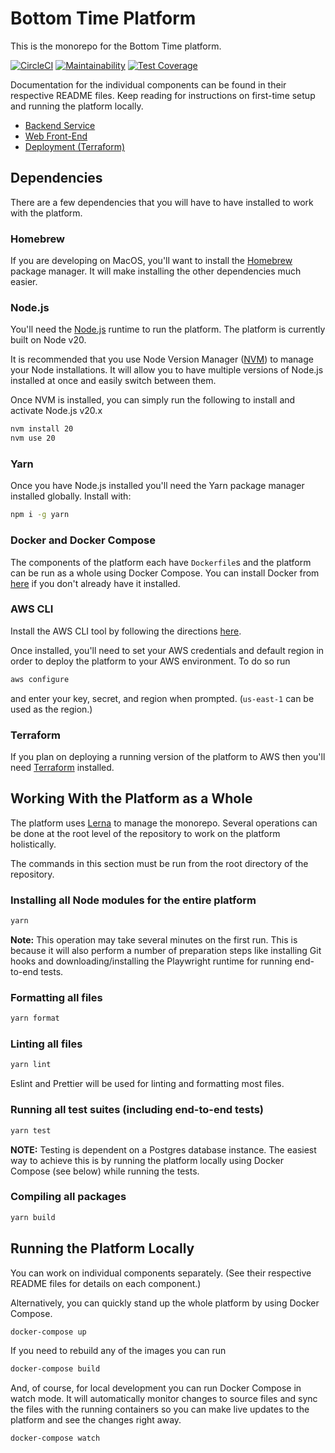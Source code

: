 # Bottom Time Platform

This is the monorepo for the Bottom Time platform.

[![CircleCI](https://dl.circleci.com/status-badge/img/gh/BottomTime/bottomtime-total/tree/master.svg?style=svg&circle-token=fcbae3dbe936da2e349f0f31929cfb2239ff2f29)](https://dl.circleci.com/status-badge/redirect/gh/BottomTime/bottomtime-total/tree/master)
[![Maintainability](https://api.codeclimate.com/v1/badges/6864b76f24d3ab0dc0e9/maintainability)](https://codeclimate.com/repos/644ace3578e41301035de81f/maintainability)
[![Test Coverage](https://api.codeclimate.com/v1/badges/6864b76f24d3ab0dc0e9/test_coverage)](https://codeclimate.com/repos/644ace3578e41301035de81f/test_coverage)

Documentation for the individual components can be found in their respective README files. Keep reading for instructions
on first-time setup and running the platform locally.

- [Backend Service](packages/service/README.md)
- [Web Front-End](packages/web/README.md)
- [Deployment (Terraform)](terraform/README.md)

## Dependencies

There are a few dependencies that you will have to have installed to work with the platform.

### Homebrew

If you are developing on MacOS, you'll want to install the [Homebrew](https://brew.sh/) package manager.
It will make installing the other dependencies much easier.

### Node.js

You'll need the [Node.js](https://nodejs.org/en) runtime to run the platform. The platform is currently built on Node v20.

It is recommended that you use Node Version Manager ([NVM](https://github.com/nvm-sh/nvm#readme)) to manage your
Node installations. It will allow you to have multiple versions of Node.js installed at once and easily switch
between them.

Once NVM is installed, you can simply run the following to install and activate Node.js v20.x

```bash
nvm install 20
nvm use 20
```

### Yarn

Once you have Node.js installed you'll need the Yarn package manager installed globally. Install with:

```bash
npm i -g yarn
```

### Docker and Docker Compose

The components of the platform each have `Dockerfile`s and the platform can be run as a whole using Docker Compose.
You can install Docker from [here](https://docs.docker.com/get-docker/) if you don't already have it installed.

### AWS CLI

Install the AWS CLI tool by following the directions [here](https://docs.aws.amazon.com/cli/latest/userguide/getting-started-install.html).

Once installed, you'll need to set your AWS credentials and default region in order to deploy the platform to your AWS environment. To do so run

```bash
aws configure
```

and enter your key, secret, and region when prompted. (`us-east-1` can be used as the region.)

### Terraform

If you plan on deploying a running version of the platform to AWS then you'll need
[Terraform](https://developer.hashicorp.com/terraform/tutorials/aws-get-started/install-cli) installed.

## Working With the Platform as a Whole

The platform uses [Lerna](https://lerna.js.org/) to manage the monorepo. Several operations can be done at the root level of the repository to work on the platform holistically.

The commands in this section must be run from the root directory of the repository.

### Installing all Node modules for the entire platform

```bash
yarn
```

**Note:** This operation may take several minutes on the first run. This is because it will also perform a
number of preparation steps like installing Git hooks and downloading/installing the Playwright runtime for
running end-to-end tests.

### Formatting all files

```bash
yarn format
```

### Linting all files

```bash
yarn lint
```

Eslint and Prettier will be used for linting and formatting most files.

### Running all test suites (including end-to-end tests)

```bash
yarn test
```

**NOTE:** Testing is dependent on a Postgres database instance. The easiest way to achieve this is by running the
platform locally using Docker Compose (see below) while running the tests.

### Compiling all packages

```bash
yarn build
```

## Running the Platform Locally

You can work on individual components separately. (See their respective README files for details on each component.)

Alternatively, you can quickly stand up the whole platform by using Docker Compose.

```bash
docker-compose up
```

If you need to rebuild any of the images you can run

```bash
docker-compose build
```

And, of course, for local development you can run Docker Compose in watch mode. It will automatically monitor changes
to source files and sync the files with the running containers so you can make live updates to the platform and see
the changes right away.

```bash
docker-compose watch
```
